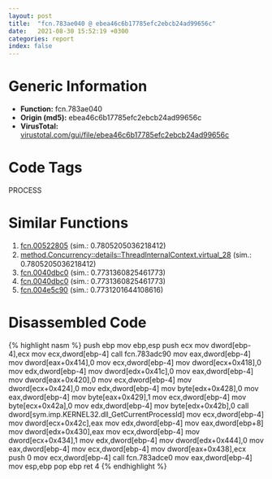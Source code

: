 ```yaml
---
layout: post
title:  "fcn.783ae040 @ ebea46c6b17785efc2ebcb24ad99656c"
date:   2021-08-30 15:52:19 +0300
categories: report
index: false
---
```


# Generic Information
- **Function:** fcn.783ae040
- **Origin (md5):** ebea46c6b17785efc2ebcb24ad99656c
- **VirusTotal:** [virustotal.com/gui/file/ebea46c6b17785efc2ebcb24ad99656c][virustotal_ref]

# Code Tags
<span class="tag" id="PROCESS">PROCESS</span>


# Similar Functions

1. [fcn.00522805][similar_1_ref] (sim.: 0.7805205036218412)
2. [method.Concurrency꞉꞉details꞉꞉ThreadInternalContext.virtual\_28][similar_2_ref] (sim.: 0.7805205036218412)
3. [fcn.0040dbc0][similar_3_ref] (sim.: 0.7731360825461773)
4. [fcn.0040dbc0][similar_4_ref] (sim.: 0.7731360825461773)
5. [fcn.004e5c90][similar_5_ref] (sim.: 0.7731201644108616)


# Disassembled Code

{% highlight nasm %}
push ebp
mov ebp,esp
push ecx
mov dword[ebp-4],ecx
mov ecx,dword[ebp-4]
call fcn.783adc90
mov eax,dword[ebp-4]
mov dword[eax+0x414],0
mov ecx,dword[ebp-4]
mov dword[ecx+0x418],0
mov edx,dword[ebp-4]
mov dword[edx+0x41c],0
mov eax,dword[ebp-4]
mov dword[eax+0x420],0
mov ecx,dword[ebp-4]
mov dword[ecx+0x424],0
mov edx,dword[ebp-4]
mov byte[edx+0x428],0
mov eax,dword[ebp-4]
mov byte[eax+0x429],1
mov ecx,dword[ebp-4]
mov byte[ecx+0x42a],0
mov edx,dword[ebp-4]
mov byte[edx+0x42b],0
call dword[sym.imp.KERNEL32.dll_GetCurrentProcessId]
mov ecx,dword[ebp-4]
mov dword[ecx+0x42c],eax
mov edx,dword[ebp-4]
mov eax,dword[ebp+8]
mov dword[edx+0x430],eax
mov ecx,dword[ebp-4]
mov dword[ecx+0x434],1
mov edx,dword[ebp-4]
mov dword[edx+0x444],0
mov eax,dword[ebp-4]
mov ecx,dword[ebp-4]
mov dword[eax+0x438],ecx
push 0
mov ecx,dword[ebp-4]
call fcn.783adce0
mov eax,dword[ebp-4]
mov esp,ebp
pop ebp
ret 4
{% endhighlight %}


[similar_1_ref]: /report/fcn.00522805@d65363c7c6c188277432c9e4251c44e5
[similar_2_ref]: /report/method.Concurrency꞉꞉details꞉꞉ThreadInternalContext.virtual_28@d65363c7c6c188277432c9e4251c44e5
[similar_3_ref]: /report/fcn.0040dbc0@6f11dca39a331a6e158b2810d4d8234f
[similar_4_ref]: /report/fcn.0040dbc0@fbf34fa6d7da2b8e1de5133a8ca34847
[similar_5_ref]: /report/fcn.004e5c90@279a61b1e76da49531f1f16fd1102a2d
[virustotal_ref]: https://www.virustotal.com/gui/file/ebea46c6b17785efc2ebcb24ad99656c